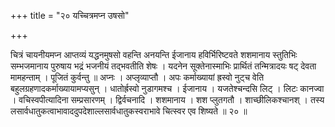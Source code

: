 +++
title = "२० यच्चित्रमप्न उषसो"

+++

चित्रं चायनीयमप्न आप्तव्यं यद्धनमुषसो वहन्ति अनयन्ति ईजानाय हविर्भिरिष्टवते शशमानाय स्तुतिभिः सम्भजमानाय पुरुषाय भद्रं भजनीयं तद्भवतीति शेषः । यदनेन सूक्तेनास्माभिः प्रार्थितं तन्मित्रादयः षट् देवता मामहन्ताम् । पूजितं कुर्वन्तु ॥ अप्नः । अप्लृव्याप्तौ । अपः कर्माख्यायां ह्रस्वो नुट्च वेति बहुलग्रहणादकर्माख्यायामप्यसुन् । धातोर्ह्रस्वो नुडागमश्च । ईजानाय । यजतेश्चन्दसि लिट् । लिटः कानज्वा । वचिस्वपीत्यादिना सम्प्रसारणम् । द्विर्वचनादि । शशमानाय । शश प्लुतगतौ । शाच्छीलिकश्चानश् । तस्य लसार्वधातुकत्वाभावाददुपदेशाल्लसार्वधातुकस्वराभावे चित्स्वर एव शिष्यते ॥ २० ॥